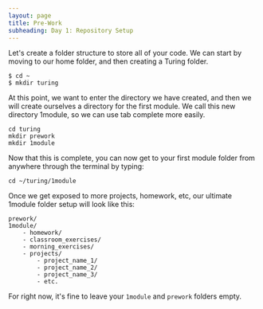 ```yaml
---
layout: page
title: Pre-Work
subheading: Day 1: Repository Setup
---
```


Let's create a folder structure to store all of your code. We can start by moving to our home folder, and then creating a Turing folder.

```
$ cd ~
$ mkdir turing
```

At this point, we want to enter the directory we have created, and then we will create ourselves a directory for the first module. We call this new directory 1module, so we can use tab complete more easily.

```
cd turing
mkdir prework
mkdir 1module
```

Now that this is complete, you can now get to your first module folder from anywhere through the terminal by typing:

```
cd ~/turing/1module
```

Once we get exposed to more projects, homework, etc, our ultimate 1module folder setup will look like this:

```
prework/
1module/
    - homework/
    - classroom_exercises/
    - morning_exercises/
    - projects/
        - project_name_1/
        - project_name_2/
        - project_name_3/
        - etc.
```

For right now, it's fine to leave your `1module` and `prework` folders empty.
